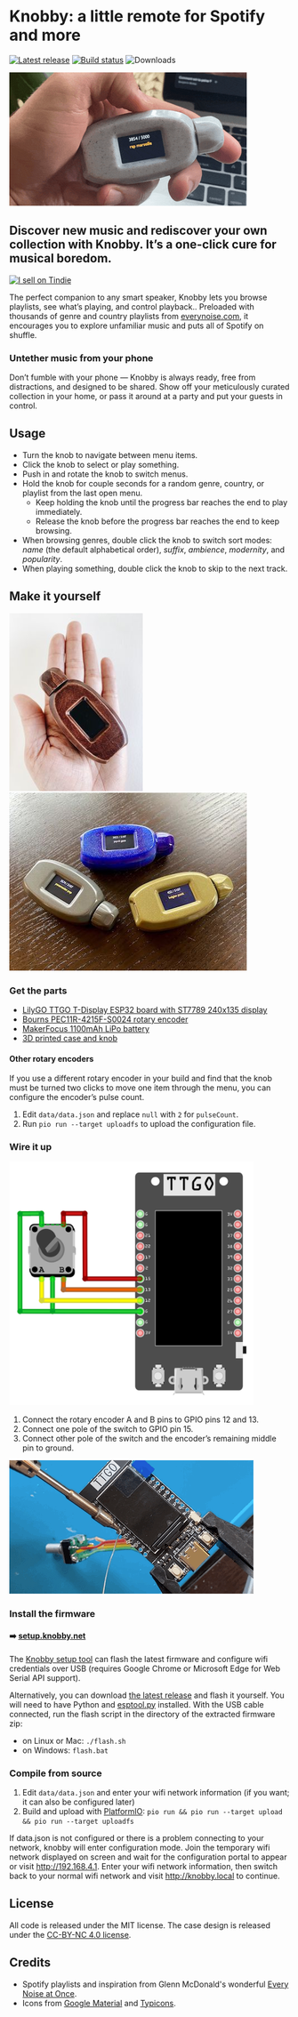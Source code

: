 # Knobby: a little remote for Spotify and more

[![Latest release](https://img.shields.io/github/v/release/quadule/knobby?logo=github)](https://github.com/quadule/knobby/releases/latest)
[![Build status](https://github.com/quadule/knobby/actions/workflows/main.yml/badge.svg)](https://github.com/quadule/knobby/actions/workflows/main.yml)
![Downloads](https://img.shields.io/github/downloads/quadule/knobby/total?color=orange&logo=github)

<img src="images/demo.gif?raw=true" width="427" height="240" alt="demo of genre selection">

## Discover new music and rediscover your own collection with Knobby. It’s a one-click cure for musical boredom.

<a href="https://www.tindie.com/stores/milowinningham/?ref=offsite_badges&utm_source=sellers_milowinningham&utm_medium=badges&utm_campaign=badge_medium"><img src="https://d2ss6ovg47m0r5.cloudfront.net/badges/tindie-mediums.png" alt="I sell on Tindie" width="150" height="78"></a>

The perfect companion to any smart speaker, Knobby lets you browse playlists, see what’s playing, and control playback.. Preloaded with thousands of genre and country playlists from [everynoise.com](https://everynoise.com), it encourages you to explore unfamiliar music and puts all of Spotify on shuffle.

### Untether music from your phone

Don’t fumble with your phone — Knobby is always ready, free from distractions, and designed to be shared. Show off your meticulously curated collection in your home, or pass it around at a party and put your guests in control.

## Usage

* Turn the knob to navigate between menu items.
* Click the knob to select or play something.
* Push in and rotate the knob to switch menus.
* Hold the knob for couple seconds for a random genre, country, or playlist from the last open menu.
  - Keep holding the knob until the progress bar reaches the end to play immediately.
  - Release the knob before the progress bar reaches the end to keep browsing.
* When browsing genres, double click the knob to switch sort modes: _name_ (the default alphabetical order), _suffix_, _ambience_, _modernity_, and _popularity_.
* When playing something, double click the knob to skip to the next track.

## Make it yourself

<a href="images/knobby3.jpg?raw=true"><img src="images/thumb.knobby3.jpg?raw=true" width="240" height="320" alt="knobby with wood finish in hand"></a>
<a href="images/knobby6.jpg?raw=true"><img src="images/thumb.knobby6.jpg?raw=true" width="427" height="320" alt="three knobby remotes"></a>

### Get the parts

* [LilyGO TTGO T-Display ESP32 board with ST7789 240x135 display](https://www.aliexpress.com/item/33048962331.html)
* [Bourns PEC11R-4215F-S0024 rotary encoder](https://www.mouser.com/ProductDetail/Bourns/PEC11R-4215F-S0024?qs=Zq5ylnUbLm5lAqmKF80wzQ%3D%3D)
* [MakerFocus 1100mAh LiPo battery](https://www.makerfocus.com/products/makerfocus-3-7v-1100mah-lithium-rechargeable-battery-1s-3c-lipo-battery-with-protection-board-pack-of-4)
* [3D printed case and knob](https://www.printables.com/model/156363)

#### Other rotary encoders

If you use a different rotary encoder in your build and find that the knob must be turned two clicks to move one item through the menu, you can configure the encoder’s pulse count.

1. Edit `data/data.json` and replace `null` with `2` for `pulseCount`.
2. Run `pio run --target uploadfs` to upload the configuration file.

### Wire it up

<img src="images/wiring-diagram.png?raw=true" width="439" height="439" alt="wiring diagram of rotary encoder with t-display board">

1. Connect the rotary encoder A and B pins to GPIO pins 12 and 13.
2. Connect one pole of the switch to GPIO pin 15.
3. Connect other pole of the switch and the encoder’s remaining middle pin to ground.

<img src="images/soldering.gif?raw=true" width="439" height="240" alt="soldering rotary encoder’s wires to the circuit board">

### Install the firmware
#### ➡️ [setup.knobby.net](https://setup.knobby.net)

The [Knobby setup tool](https://setup.knobby.net) can flash the latest firmware and configure wifi credentials over USB (requires Google Chrome or Microsoft Edge for Web Serial API support).

Alternatively, you can download [the latest release](https://github.com/quadule/knobby/releases/latest) and flash it yourself. You will need to have Python and [esptool.py](https://github.com/espressif/esptool) installed. With the USB cable connected, run the flash script in the directory of the extracted firmware zip:

  - on Linux or Mac: `./flash.sh`
  - on Windows: `flash.bat`

### Compile from source

1. Edit `data/data.json` and enter your wifi network information (if you want; it can also be configured later)
2. Build and upload with [PlatformIO](https://platformio.org/): `pio run && pio run --target upload && pio run --target uploadfs`

If data.json is not configured or there is a problem connecting to your network, knobby will enter configuration mode. Join the temporary wifi network displayed on screen and wait for the configuration portal to appear or visit http://192.168.4.1. Enter your wifi network information, then switch back to your normal wifi network and visit http://knobby.local to continue.

## License

All code is released under the MIT license. The case design is released under the [CC-BY-NC 4.0 license](https://creativecommons.org/licenses/by-nc/4.0/).

## Credits

* Spotify playlists and inspiration from Glenn McDonald's wonderful [Every Noise at Once](https://everynoise.com).
* Icons from [Google Material](https://material.io/resources/icons/) and [Typicons](https://www.s-ings.com/typicons/).
